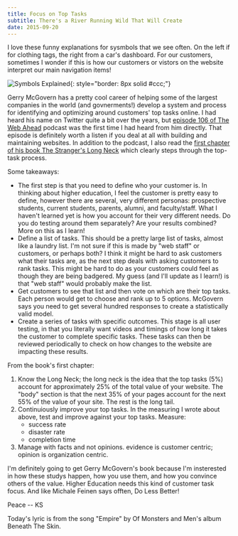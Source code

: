 ```yaml
---
title: Focus on Top Tasks
subtitle: There's a River Running Wild That Will Create
date: 2015-09-20
---
```


I love these funny explanations for sysmbols that we see often. On the left if for clothing tags, the right from a car's dashboard. For our customers, sometimes I wonder if this is how our customers or vistors on the website interpret our main navigation items!

![Symbols Explained](https://s3-us-west-2.amazonaws.com/assets.kshermphoto.com/images/2015/symbols.png){: style="border: 8px solid #ccc;"}

Gerry McGovern has a pretty cool career of helping some of the largest companies in the world (and govnerments!) develop a system and process for identifying and optimizing around customers' top tasks online. I had heard his name on Twitter quite a bit over the years, but [episode 106 of The Web Ahead]() podcast was the first time I had heard from him directly. That episode is definitely worth a listen if you deal at all with building and maintaining websites. In addition to the podcast, I also read the [first chapter of his book The Stranger's Long Neck]() which clearly steps through the top-task process.

Some takeaways:

* The first step is that you need to define who your customer is. In thinking about higher education, I feel the customer is pretty easy to define, however there are several, very different personas: prospective students, current students, parents, alumni, and faculty/staff. What I haven't learned yet is how you account for their very different needs. Do you do testing around them separately? Are your results combined? More on this as I learn!
* Define a list of tasks. This should be a pretty large list of tasks, almost like a laundry list. I'm not sure if this is made by "web staff" or customers, or perhaps both? I think it might be hard to ask customers what their tasks are, as the next step deals with asking customers to rank tasks. This might be hard to do as your customers could feel as though they are being badgered. My guess (and I'll update as I learn!) is that "web staff" would probably make the list.
* Get customers to see that list and then vote on which are their top tasks. Each person would get to choose and rank up to 5 options. McGovern says you need to get several hundred responses to create a statistically valid model.
* Create a series of tasks with specific outcomes. This stage is all user testing, in that you literally want videos and timings of how long it takes the customer to complete specific tasks. These tasks can then be reviewed periodically to check on how changes to the website are impacting these results.

From the book's first chapter:

1. Know the Long Neck; the long neck is the idea that the top tasks (5%) account for approximately 25% of the total value of your website. The "body" section is that the next 35% of your pages account for the next 55% of the value of your site. The rest is the long tail.
2. Continuiously improve your top tasks. In the measuring I wrote about above, test and improve against your top tasks. Measure:
   * success rate
   * disaster rate
   * completion time
3. Manage with facts and not opinions. evidence is customer centric; opinion is organization centric.

I'm definitely going to get Gerry McGovern's book because I'm insterested in how these studys happen, how you use them, and how you convince others of the value. Higher Education needs this kind of customer task focus. And like Michale Feinen says offten, Do Less Better!

Peace -- KS

Today's lyric is from the song "Empire" by Of Monsters and Men's album Beneath The Skin.
